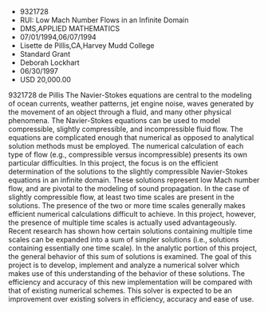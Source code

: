 
* 9321728
* RUI: Low Mach Number Flows in an Infinite Domain
* DMS,APPLIED MATHEMATICS
* 07/01/1994,06/07/1994
* Lisette de Pillis,CA,Harvey Mudd College
* Standard Grant
* Deborah Lockhart
* 06/30/1997
* USD 20,000.00

9321728 de Pillis The Navier-Stokes equations are central to the modeling of
ocean currents, weather patterns, jet engine noise, waves generated by the
movement of an object through a fluid, and many other physical phenomena. The
Navier-Stokes equations can be used to model compressible, slightly
compressible, and incompressible fluid flow. The equations are complicated
enough that numerical as opposed to analytical solution methods must be
employed. The numerical calculation of each type of flow (e.g., compressible
versus incompressible) presents its own particular difficulties. In this
project, the focus is on the efficient determination of the solutions to the
slightly compressible Navier-Stokes equations in an infinite domain. These
solutions represent low Mach number flow, and are pivotal to the modeling of
sound propagation. In the case of slightly compressible flow, at least two time
scales are present in the solutions. The presence of the two or more time scales
generally makes efficient numerical calculations difficult to achieve. In this
project, however, the presence of multiple time scales is actually used
advantageously. Recent research has shown how certain solutions containing
multiple time scales can be expanded into a sum of simpler solutions (i.e.,
solutions containing essentially one time scale). In the analytic portion of
this project, the general behavior of this sum of solutions is examined. The
goal of this project is to develop, implement and analyze a numerical solver
which makes use of this understanding of the behavior of these solutions. The
efficiency and accuracy of this new implementation will be compared with that of
existing numerical schemes. This solver is expected to be an improvement over
existing solvers in efficiency, accuracy and ease of use.
